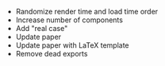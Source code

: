 - Randomize render time and load time order
- Increase number of components
- Add "real case"
- Update paper
- Update paper with LaTeX template
- Remove dead exports
